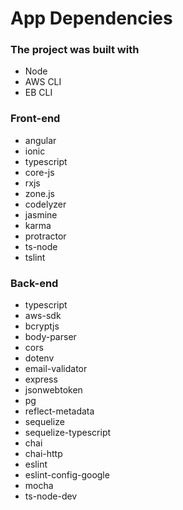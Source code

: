 # App Dependencies

### The project was built with

- Node
- AWS CLI
- EB CLI

### Front-end

- angular
- ionic
- typescript
- core-js
- rxjs
- zone.js
- codelyzer
- jasmine
- karma
- protractor
- ts-node
- tslint

### Back-end

- typescript
- aws-sdk
- bcryptjs
- body-parser
- cors
- dotenv
- email-validator
- express
- jsonwebtoken
- pg
- reflect-metadata
- sequelize
- sequelize-typescript
- chai
- chai-http
- eslint
- eslint-config-google
- mocha
- ts-node-dev
